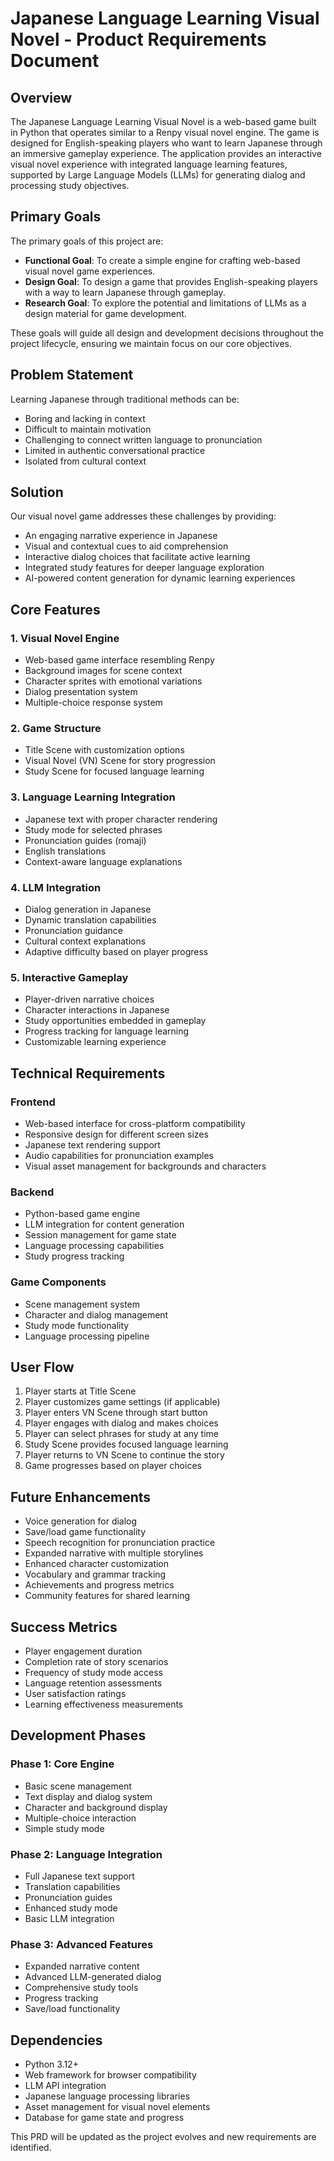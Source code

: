 # Japanese Language Learning Visual Novel - Product Requirements Document

## Overview
The Japanese Language Learning Visual Novel is a web-based game built in Python that operates similar to a Renpy visual novel engine. The game is designed for English-speaking players who want to learn Japanese through an immersive gameplay experience. The application provides an interactive visual novel experience with integrated language learning features, supported by Large Language Models (LLMs) for generating dialog and processing study objectives.

## Primary Goals
The primary goals of this project are:
- **Functional Goal**: To create a simple engine for crafting web-based visual novel game experiences.
- **Design Goal**: To design a game that provides English-speaking players with a way to learn Japanese through gameplay.
- **Research Goal**: To explore the potential and limitations of LLMs as a design material for game development.

These goals will guide all design and development decisions throughout the project lifecycle, ensuring we maintain focus on our core objectives.

## Problem Statement
Learning Japanese through traditional methods can be:
- Boring and lacking in context
- Difficult to maintain motivation
- Challenging to connect written language to pronunciation
- Limited in authentic conversational practice
- Isolated from cultural context

## Solution
Our visual novel game addresses these challenges by providing:
- An engaging narrative experience in Japanese
- Visual and contextual cues to aid comprehension
- Interactive dialog choices that facilitate active learning
- Integrated study features for deeper language exploration
- AI-powered content generation for dynamic learning experiences

## Core Features

### 1. Visual Novel Engine
- Web-based game interface resembling Renpy
- Background images for scene context
- Character sprites with emotional variations
- Dialog presentation system
- Multiple-choice response system

### 2. Game Structure
- Title Scene with customization options
- Visual Novel (VN) Scene for story progression
- Study Scene for focused language learning

### 3. Language Learning Integration
- Japanese text with proper character rendering
- Study mode for selected phrases
- Pronunciation guides (romaji)
- English translations
- Context-aware language explanations

### 4. LLM Integration
- Dialog generation in Japanese
- Dynamic translation capabilities
- Pronunciation guidance
- Cultural context explanations
- Adaptive difficulty based on player progress

### 5. Interactive Gameplay
- Player-driven narrative choices
- Character interactions in Japanese
- Study opportunities embedded in gameplay
- Progress tracking for language learning
- Customizable learning experience

## Technical Requirements

### Frontend
- Web-based interface for cross-platform compatibility
- Responsive design for different screen sizes
- Japanese text rendering support
- Audio capabilities for pronunciation examples
- Visual asset management for backgrounds and characters

### Backend
- Python-based game engine
- LLM integration for content generation
- Session management for game state
- Language processing capabilities
- Study progress tracking

### Game Components
- Scene management system
- Character and dialog management
- Study mode functionality
- Language processing pipeline

## User Flow
1. Player starts at Title Scene
2. Player customizes game settings (if applicable)
3. Player enters VN Scene through start button
4. Player engages with dialog and makes choices
5. Player can select phrases for study at any time
6. Study Scene provides focused language learning
7. Player returns to VN Scene to continue the story
8. Game progresses based on player choices

## Future Enhancements
- Voice generation for dialog
- Save/load game functionality
- Speech recognition for pronunciation practice
- Expanded narrative with multiple storylines
- Enhanced character customization
- Vocabulary and grammar tracking
- Achievements and progress metrics
- Community features for shared learning

## Success Metrics
- Player engagement duration
- Completion rate of story scenarios
- Frequency of study mode access
- Language retention assessments
- User satisfaction ratings
- Learning effectiveness measurements

## Development Phases

### Phase 1: Core Engine
- Basic scene management
- Text display and dialog system
- Character and background display
- Multiple-choice interaction
- Simple study mode

### Phase 2: Language Integration
- Full Japanese text support
- Translation capabilities
- Pronunciation guides
- Enhanced study mode
- Basic LLM integration

### Phase 3: Advanced Features
- Expanded narrative content
- Advanced LLM-generated dialog
- Comprehensive study tools
- Progress tracking
- Save/load functionality

## Dependencies
- Python 3.12+
- Web framework for browser compatibility
- LLM API integration
- Japanese language processing libraries
- Asset management for visual novel elements
- Database for game state and progress

This PRD will be updated as the project evolves and new requirements are identified. 